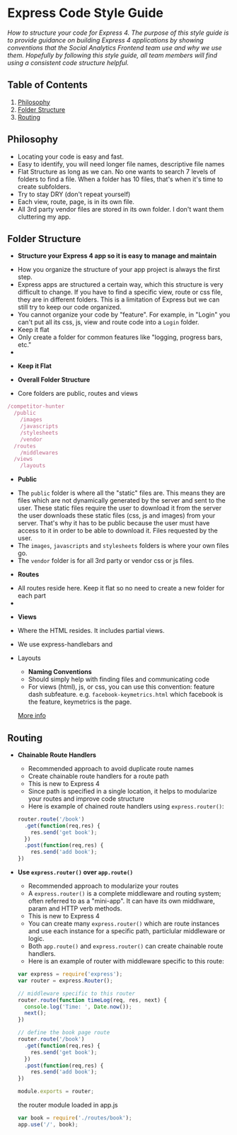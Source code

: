 # Express Code Style Guide 

*How to structure your code for Express 4. The purpose of this style guide is to provide guidance on building Express 4 applications by showing conventions that the Social Analytics Frontend team use and why we use them. Hopefully by following this style guide, all team members will find using a consistent code structure helpful.* 


## Table of Contents 

  1. [Philosophy](#philosophy)
  1. [Folder Structure](#structure) 
  1. [Routing](#routing)


## Philosophy 

  - Locating your code is easy and fast.
  - Easy to identify, you will need longer file names, descriptive file names
  - Flat Structure as long as we can. No one wants to search 7 levels of folders to find a file. When a folder has 10 files, that's when it's time to create subfolders. 
  - Try to stay DRY (don't repeat yourself) 
  - Each view, route, page, is in its own file. 
  - All 3rd party vendor files are stored in its own folder. I don't want them cluttering my app.
  

## Folder Structure 

  - **Structure your Express 4 app so it is easy to manage and maintain**

  + How you organize the structure of your app project is always the first step. 
  + Express apps are structured a certain way, which this structure is very difficult to change. If you have to find a specific view, route or css file, they are in different folders. This is a limitation of Express but we can still try to keep our code organized. 
  + You cannot organize your code by "feature". For example, in "Login" you can't put all its css, js, view and route code into a `Login` folder.
  + Keep it flat
  + Only create a folder for common features like "logging, progress bars, etc." 
  + 
  
  - **Keep it Flat** 
  
  - **Overall Folder Structure** 
  
  + Core folders are public, routes and views

  ```javascript 
  /competitor-hunter
    /public
      /images 
      /javascripts
      /stylesheets
      /vendor
    /routes
      /middlewares
    /views
      /layouts
  ```
  - **Public** 
  
  + The `public` folder is where all the "static" files are. This means they are files which are not dynamically generated by the server and sent to the user. These static files require the user to download it from the server the user downloads these static files (css, js and images) from your server. That's why it has to be public because the user must have access to it in order to be able to download it. Files requested by the user.
  + The `images`, `javascripts` and `stylesheets` folders is where your own files go. 
  + The `vendor` folder is for all 3rd party or vendor css or js files. 
  
- **Routes** 

+ All routes reside here. Keep it flat so no need to create a new folder for each part 
+ 

- **Views** 

+ Where the HTML resides. It includes partial views. 
+ We use express-handlebars and
+ Layouts


  - **Naming Conventions**
  
  + Should simply help with finding files and communicating code
  + For views (html), js, or css, you can use this convention: feature dash subfeature. e.g. `facebook-keymetrics.html` which facebook is the feature, keymetrics is the page.





  [More info](http://www.johnpapa.net/angular-growth-structure/)


## Routing

  - **Chainable Route Handlers**

    + Recommended approach to avoid duplicate route names
    + Create chainable route handlers for a route path
    + This is new to Express 4 
    + Since path is specified in a single location, it helps to modularize your routes and improve code structure 
    + Here is example of chained route handlers using `express.router()`:

    ```javascript
    router.route('/book')
      .get(function(req,res) { 
        res.send('get book'); 
      }) 
      .post(function(req,res) {
        res.send('add book'); 
    })
    ```
  - **Use `express.router()` over `app.route()`** 
  
    + Recommended approach to modularize your routes
    + A `express.router()` is a complete middleware and routing system; often referred to as a "mini-app". It can have its own middlware, param and HTTP verb methods. 
    + This is new to Express 4    
    + You can create many `express.router()` which are route instances and use each instance for a specific path, particlular middleware or logic. 
    + Both `app.route()` and `express.router()` can create chainable route handlers.
    + Here is an example of router with middleware specific to this route:
    
    ```javascript
    var express = require('express');
    var router = express.Router();

    // middleware specific to this router
    router.route(function timeLog(req, res, next) {
      console.log('Time: ', Date.now());
      next();
    })
    
    // define the book page route 
    router.route('/book')
      .get(function(req,res) { 
        res.send('get book'); 
      }) 
      .post(function(req,res) {
        res.send('add book'); 
    })

    module.exports = router;
    ```
    
    the router module loaded in app.js 
    
    ```javascript
    var book = require('./routes/book');
    app.use('/', book); 
    ```
